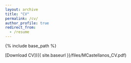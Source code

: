 ```yaml
---
layout: archive
title: "CV"
permalink: /cv/
author_profile: true
redirect_from:
  - /resume
---
```


{% include base_path %}

[Download CV]({{ site.baseurl }}/files/MCastellanos_CV.pdf)
